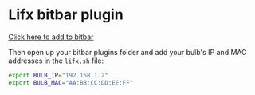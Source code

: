 # Lifx bitbar plugin

[Click here to add to bitbar](bitbar://openPlugin?title=Lifx%20bitbar%20plugin&src=https://github.com/nikteg/lifx-cli/bitbar/raw/master/lifx.sh)

Then open up your bitbar plugins folder and add your bulb's IP and MAC addresses in the `lifx.sh` file:

```bash
export BULB_IP="192.168.1.2"
export BULB_MAC="AA:BB:CC:DD:EE:FF"
```
